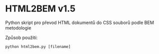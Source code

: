 # HTML2BEM v1.5

Python skript pro převod HTML dokumentů do CSS souborů podle BEM metodologie 

Způsob použití:

`python html2bem.py [filename]`